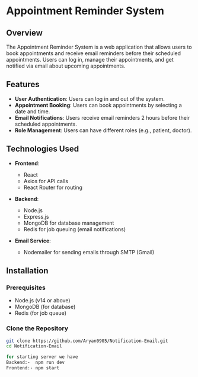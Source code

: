 # Appointment Reminder System

## Overview

The Appointment Reminder System is a web application that allows users to book appointments and receive email reminders before their scheduled appointments. Users can log in, manage their appointments, and get notified via email about upcoming appointments.

## Features

- **User Authentication**: Users can log in and out of the system.
- **Appointment Booking**: Users can book appointments by selecting a date and time.
- **Email Notifications**: Users receive email reminders 2 hours before their scheduled appointments.
- **Role Management**: Users can have different roles (e.g., patient, doctor).
  
## Technologies Used

- **Frontend**: 
  - React
  - Axios for API calls
  - React Router for routing

- **Backend**: 
  - Node.js
  - Express.js
  - MongoDB for database management
  - Redis for job queuing (email notifications)
  
- **Email Service**: 
  - Nodemailer for sending emails through SMTP (Gmail)

## Installation

### Prerequisites

- Node.js (v14 or above)
- MongoDB (for database)
- Redis (for job queue)

### Clone the Repository

```bash
git clone https://github.com/Aryan0905/Notification-Email.git
cd Notification-Email

for starting server we have 
Backend:-  npm run dev
Frontend:- npm start
